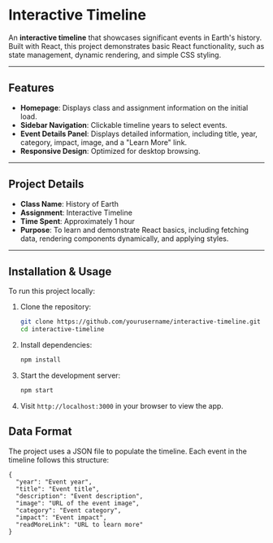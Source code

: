 # Interactive Timeline
An **interactive timeline** that showcases significant events in Earth's history. Built with React, this project demonstrates basic React functionality, such as state management, dynamic rendering, and simple CSS styling.

---

## Features

- **Homepage**: Displays class and assignment information on the initial load.
- **Sidebar Navigation**: Clickable timeline years to select events.
- **Event Details Panel**: Displays detailed information, including title, year, category, impact, image, and a "Learn More" link.
- **Responsive Design**: Optimized for desktop browsing.

---

## Project Details

- **Class Name**: History of Earth  
- **Assignment**: Interactive Timeline  
- **Time Spent**: Approximately 1 hour  
- **Purpose**: To learn and demonstrate React basics, including fetching data, rendering components dynamically, and applying styles.

---

## Installation & Usage

To run this project locally:

1. Clone the repository:
   ```bash
   git clone https://github.com/yourusername/interactive-timeline.git
   cd interactive-timeline
   ```
2. Install dependencies:
   ```bash
   npm install
   ```
3. Start the development server:
   ```bash
   npm start
   ```
4. Visit ```http://localhost:3000``` in your browser to view the app.

## Data Format

The project uses a JSON file to populate the timeline. Each event in the timeline follows this structure:
```
{
  "year": "Event year",
  "title": "Event title",
  "description": "Event description",
  "image": "URL of the event image",
  "category": "Event category",
  "impact": "Event impact",
  "readMoreLink": "URL to learn more"
}
```

